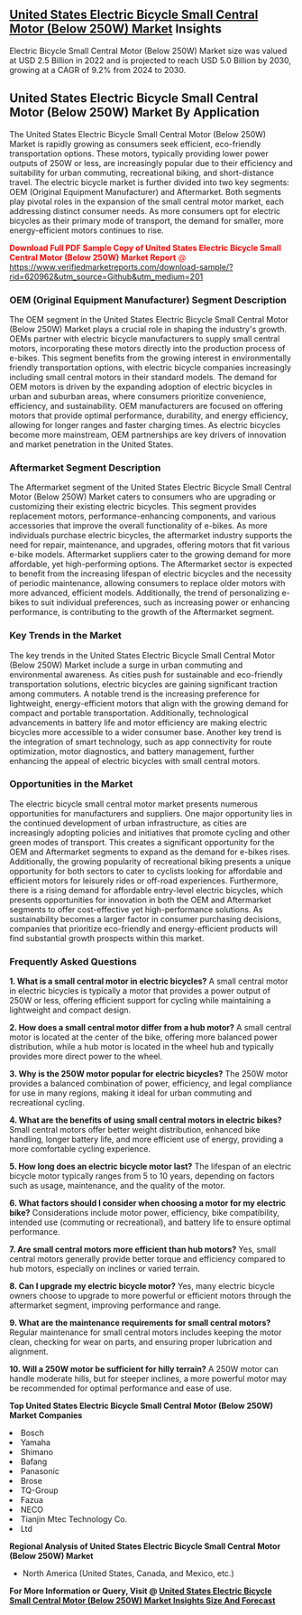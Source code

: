 <h2><a href="https://www.verifiedmarketreports.com/download-sample/?rid=620962&amp;utm_source=Github&amp;utm_medium=201" target="_blank">United States Electric Bicycle Small Central Motor (Below 250W) Market</a> Insights</h2><p>Electric Bicycle Small Central Motor (Below 250W) Market size was valued at USD 2.5 Billion in 2022 and is projected to reach USD 5.0 Billion by 2030, growing at a CAGR of 9.2% from 2024 to 2030.</p><p><h2>United States Electric Bicycle Small Central Motor (Below 250W) Market By Application</h2><p>The United States Electric Bicycle Small Central Motor (Below 250W) Market is rapidly growing as consumers seek efficient, eco-friendly transportation options. These motors, typically providing lower power outputs of 250W or less, are increasingly popular due to their efficiency and suitability for urban commuting, recreational biking, and short-distance travel. The electric bicycle market is further divided into two key segments: OEM (Original Equipment Manufacturer) and Aftermarket. Both segments play pivotal roles in the expansion of the small central motor market, each addressing distinct consumer needs. As more consumers opt for electric bicycles as their primary mode of transport, the demand for smaller, more energy-efficient motors continues to rise. <p><span class=""><span style="color: #ff0000;"><strong>Download Full PDF Sample Copy of United States Electric Bicycle Small Central Motor (Below 250W) Market Report</strong> @ </span><a href="https://www.verifiedmarketreports.com/download-sample/?rid=620962&amp;utm_source=Github&amp;utm_medium=201" target="_blank">https://www.verifiedmarketreports.com/download-sample/?rid=620962&amp;utm_source=Github&amp;utm_medium=201</a></span></p></p><h3>OEM (Original Equipment Manufacturer) Segment Description</h3><p>The OEM segment in the United States Electric Bicycle Small Central Motor (Below 250W) Market plays a crucial role in shaping the industry's growth. OEMs partner with electric bicycle manufacturers to supply small central motors, incorporating these motors directly into the production process of e-bikes. This segment benefits from the growing interest in environmentally friendly transportation options, with electric bicycle companies increasingly including small central motors in their standard models. The demand for OEM motors is driven by the expanding adoption of electric bicycles in urban and suburban areas, where consumers prioritize convenience, efficiency, and sustainability. OEM manufacturers are focused on offering motors that provide optimal performance, durability, and energy efficiency, allowing for longer ranges and faster charging times. As electric bicycles become more mainstream, OEM partnerships are key drivers of innovation and market penetration in the United States.<h3>Aftermarket Segment Description</h3><p>The Aftermarket segment of the United States Electric Bicycle Small Central Motor (Below 250W) Market caters to consumers who are upgrading or customizing their existing electric bicycles. This segment provides replacement motors, performance-enhancing components, and various accessories that improve the overall functionality of e-bikes. As more individuals purchase electric bicycles, the aftermarket industry supports the need for repair, maintenance, and upgrades, offering motors that fit various e-bike models. Aftermarket suppliers cater to the growing demand for more affordable, yet high-performing options. The Aftermarket sector is expected to benefit from the increasing lifespan of electric bicycles and the necessity of periodic maintenance, allowing consumers to replace older motors with more advanced, efficient models. Additionally, the trend of personalizing e-bikes to suit individual preferences, such as increasing power or enhancing performance, is contributing to the growth of the Aftermarket segment. <h3>Key Trends in the Market</h3><p>The key trends in the United States Electric Bicycle Small Central Motor (Below 250W) Market include a surge in urban commuting and environmental awareness. As cities push for sustainable and eco-friendly transportation solutions, electric bicycles are gaining significant traction among commuters. A notable trend is the increasing preference for lightweight, energy-efficient motors that align with the growing demand for compact and portable transportation. Additionally, technological advancements in battery life and motor efficiency are making electric bicycles more accessible to a wider consumer base. Another key trend is the integration of smart technology, such as app connectivity for route optimization, motor diagnostics, and battery management, further enhancing the appeal of electric bicycles with small central motors.<h3>Opportunities in the Market</h3><p>The electric bicycle small central motor market presents numerous opportunities for manufacturers and suppliers. One major opportunity lies in the continued development of urban infrastructure, as cities are increasingly adopting policies and initiatives that promote cycling and other green modes of transport. This creates a significant opportunity for the OEM and Aftermarket segments to expand as the demand for e-bikes rises. Additionally, the growing popularity of recreational biking presents a unique opportunity for both sectors to cater to cyclists looking for affordable and efficient motors for leisurely rides or off-road experiences. Furthermore, there is a rising demand for affordable entry-level electric bicycles, which presents opportunities for innovation in both the OEM and Aftermarket segments to offer cost-effective yet high-performance solutions. As sustainability becomes a larger factor in consumer purchasing decisions, companies that prioritize eco-friendly and energy-efficient products will find substantial growth prospects within this market. <h3>Frequently Asked Questions</h3><p><strong>1. What is a small central motor in electric bicycles?</strong> A small central motor in electric bicycles is typically a motor that provides a power output of 250W or less, offering efficient support for cycling while maintaining a lightweight and compact design.</p><p><strong>2. How does a small central motor differ from a hub motor?</strong> A small central motor is located at the center of the bike, offering more balanced power distribution, while a hub motor is located in the wheel hub and typically provides more direct power to the wheel.</p><p><strong>3. Why is the 250W motor popular for electric bicycles?</strong> The 250W motor provides a balanced combination of power, efficiency, and legal compliance for use in many regions, making it ideal for urban commuting and recreational cycling.</p><p><strong>4. What are the benefits of using small central motors in electric bikes?</strong> Small central motors offer better weight distribution, enhanced bike handling, longer battery life, and more efficient use of energy, providing a more comfortable cycling experience.</p><p><strong>5. How long does an electric bicycle motor last?</strong> The lifespan of an electric bicycle motor typically ranges from 5 to 10 years, depending on factors such as usage, maintenance, and the quality of the motor.</p><p><strong>6. What factors should I consider when choosing a motor for my electric bike?</strong> Considerations include motor power, efficiency, bike compatibility, intended use (commuting or recreational), and battery life to ensure optimal performance.</p><p><strong>7. Are small central motors more efficient than hub motors?</strong> Yes, small central motors generally provide better torque and efficiency compared to hub motors, especially on inclines or varied terrain.</p><p><strong>8. Can I upgrade my electric bicycle motor?</strong> Yes, many electric bicycle owners choose to upgrade to more powerful or efficient motors through the aftermarket segment, improving performance and range.</p><p><strong>9. What are the maintenance requirements for small central motors?</strong> Regular maintenance for small central motors includes keeping the motor clean, checking for wear on parts, and ensuring proper lubrication and alignment.</p><p><strong>10. Will a 250W motor be sufficient for hilly terrain?</strong> A 250W motor can handle moderate hills, but for steeper inclines, a more powerful motor may be recommended for optimal performance and ease of use.</p></p><p><strong>Top United States Electric Bicycle Small Central Motor (Below 250W) Market Companies</strong></p><div data-test-id=""><p><li>Bosch</li><li> Yamaha</li><li> Shimano</li><li> Bafang</li><li> Panasonic</li><li> Brose</li><li> TQ-Group</li><li> Fazua</li><li> NECO</li><li> Tianjin Mtec Technology Co.</li><li> Ltd</li></p><div><strong>Regional Analysis of&nbsp;United States Electric Bicycle Small Central Motor (Below 250W) Market</strong></div><ul><li dir="ltr"><p dir="ltr">North America&nbsp;(United States, Canada, and Mexico, etc.)</p></li></ul><p><strong>For More Information or Query, Visit @&nbsp;</strong><strong><a href="https://www.verifiedmarketreports.com/product/electric-bicycle-small-central-motor-below-250w-market/?utm_source=Github&amp;utm_medium=201" target="_blank">United States Electric Bicycle Small Central Motor (Below 250W) Market Insights Size And Forecast</a></strong></p></div>
